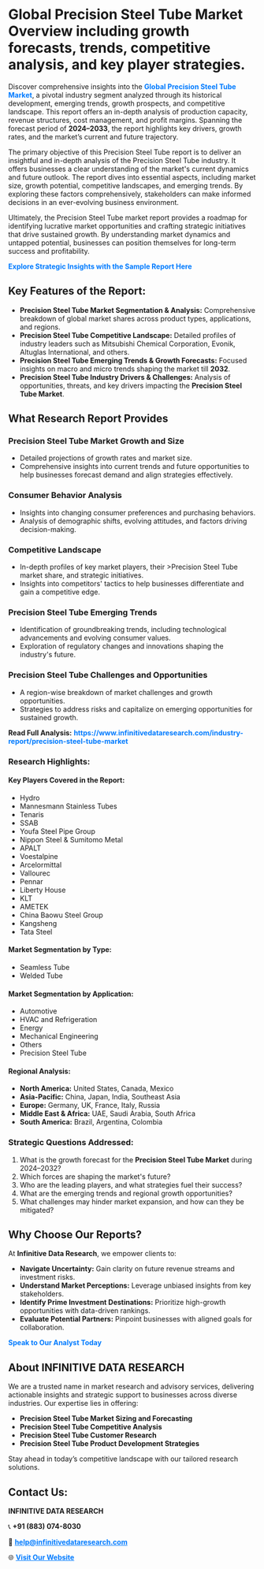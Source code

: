 <h1>Global Precision Steel Tube Market Overview including growth forecasts, trends, competitive analysis, and key player strategies.</h1>
<p>
Discover comprehensive insights into the 
<a href="https://www.infinitivedataresearch.com/industry-report/precision-steel-tube-market" rel="dofollow" style="color: #007BFF; text-decoration: none;"><strong>Global Precision Steel Tube Market</strong></a>, a pivotal industry segment analyzed through its historical development, emerging trends, growth prospects, and competitive landscape. This report offers an in-depth analysis of production capacity, revenue structures, cost management, and profit margins. Spanning the forecast period of <strong>2024–2033</strong>, the report highlights key drivers, growth rates, and the market’s current and future trajectory.
</p>
<p>
The primary objective of this Precision Steel Tube report is to deliver an insightful and in-depth analysis of the Precision Steel Tube industry. It offers businesses a clear understanding of the market's current dynamics and future outlook. The report dives into essential aspects, including market size, growth potential, competitive landscapes, and emerging trends. By exploring these factors comprehensively, stakeholders can make informed decisions in an ever-evolving business environment.
</p>
<p>
Ultimately, the Precision Steel Tube market report provides a roadmap for identifying lucrative market opportunities and crafting strategic initiatives that drive sustained growth. By understanding market dynamics and untapped potential, businesses can position themselves for long-term success and profitability.
</p>
<p>
<a href="https://www.infinitivedataresearch.com/request-sample/reportId=107557" style="color: #007BFF; text-decoration: none;"><strong>Explore Strategic Insights with the Sample Report Here</strong></a>
</p>

<h2>Key Features of the Report:</h2>
<ul>
<li><strong>Precision Steel Tube Market Segmentation & Analysis:</strong> Comprehensive breakdown of global market shares across product types, applications, and regions.</li>
<li><strong>Precision Steel Tube Competitive Landscape:</strong> Detailed profiles of industry leaders such as Mitsubishi Chemical Corporation, Evonik, Altuglas International, and others.</li>
<li><strong>Precision Steel Tube Emerging Trends & Growth Forecasts:</strong> Focused insights on macro and micro trends shaping the market till <strong>2032</strong>.</li>
<li><strong>Precision Steel Tube Industry Drivers & Challenges:</strong> Analysis of opportunities, threats, and key drivers impacting the <strong>Precision Steel Tube Market</strong>.</li>
</ul>

<h2>What Research Report Provides</h2>
<h3>Precision Steel Tube Market Growth and Size</h3>
<ul>
<li>Detailed projections of growth rates and market size.</li>
<li>Comprehensive insights into current trends and future opportunities to help businesses forecast demand and align strategies effectively.</li>
</ul>

<h3>Consumer Behavior Analysis</h3>
<ul>
<li>Insights into changing consumer preferences and purchasing behaviors.</li>
<li>Analysis of demographic shifts, evolving attitudes, and factors driving decision-making.</li>
</ul>

<h3>Competitive Landscape</h3>
<ul>
<li>In-depth profiles of key market players, their >Precision Steel Tube market share, and strategic initiatives.</li>
<li>Insights into competitors' tactics to help businesses differentiate and gain a competitive edge.</li>
</ul>

<h3>Precision Steel Tube Emerging Trends</h3>
<ul>
<li>Identification of groundbreaking trends, including technological advancements and evolving consumer values.</li>
<li>Exploration of regulatory changes and innovations shaping the industry's future.</li>
</ul>

<h3>Precision Steel Tube Challenges and Opportunities</h3>
<ul>
<li>A region-wise breakdown of market challenges and growth opportunities.</li>
<li>Strategies to address risks and capitalize on emerging opportunities for sustained growth.</li>
</ul>
<p><strong>Read Full Analysis:</strong> <a href="https://www.infinitivedataresearch.com/industry-report/precision-steel-tube-market" rel="dofollow" style="color: #007BFF; text-decoration: none;"><strong>https://www.infinitivedataresearch.com/industry-report/precision-steel-tube-market</strong></a></p>
<h3>Research Highlights:</h3>
<h4>Key Players Covered in the Report:</h4>
<ul><li>Hydro</li><li>Mannesmann Stainless Tubes</li><li>Tenaris</li><li>SSAB</li><li>Youfa Steel Pipe Group</li><li>Nippon Steel &amp; Sumitomo Metal</li><li>APALT</li><li>Voestalpine</li><li>Arcelormittal</li><li>Vallourec</li><li>Pennar</li><li>Liberty House</li><li>KLT</li><li>AMETEK</li><li>China Baowu Steel Group</li><li>Kangsheng</li><li>Tata Steel</li></ul>
<h4>Market Segmentation by Type:</h4>
<ul><li>Seamless Tube</li><li>Welded Tube</li></ul>
<h4>Market Segmentation by Application:</h4>
<ul><li>Automotive</li><li>HVAC and Refrigeration</li><li>Energy</li><li>Mechanical Engineering</li><li>Others</li><li>Precision Steel Tube</li></ul>

<h4>Regional Analysis:</h4>
<ul>
<li><strong>North America:</strong> United States, Canada, Mexico</li>
<li><strong>Asia-Pacific:</strong> China, Japan, India, Southeast Asia</li>
<li><strong>Europe:</strong> Germany, UK, France, Italy, Russia</li>
<li><strong>Middle East & Africa:</strong> UAE, Saudi Arabia, South Africa</li>
<li><strong>South America:</strong> Brazil, Argentina, Colombia</li>
</ul>

<h3>Strategic Questions Addressed:</h3>
<ol>
<li>What is the growth forecast for the <strong>Precision Steel Tube Market</strong> during 2024–2032?</li>
<li>Which forces are shaping the market's future?</li>
<li>Who are the leading players, and what strategies fuel their success?</li>
<li>What are the emerging trends and regional growth opportunities?</li>
<li>What challenges may hinder market expansion, and how can they be mitigated?</li>
</ol>

<h2>Why Choose Our Reports?</h2>
<p>At <strong>Infinitive Data Research</strong>, we empower clients to:</p>
<ul>
<li><strong>Navigate Uncertainty:</strong> Gain clarity on future revenue streams and investment risks.</li>
<li><strong>Understand Market Perceptions:</strong> Leverage unbiased insights from key stakeholders.</li>
<li><strong>Identify Prime Investment Destinations:</strong> Prioritize high-growth opportunities with data-driven rankings.</li>
<li><strong>Evaluate Potential Partners:</strong> Pinpoint businesses with aligned goals for collaboration.</li>
</ul>
<p><a href="https://www.infinitivedataresearch.com/industry-report/precision-steel-tube-market" rel="dofollow" style="color: #007BFF; text-decoration: none;"><strong>Speak to Our Analyst Today</strong></a></p>

<h2>About INFINITIVE DATA RESEARCH</h2>
<p>We are a trusted name in market research and advisory services, delivering actionable insights and strategic support to businesses across diverse industries. Our expertise lies in offering:</p>
<ul>
<li><strong>Precision Steel Tube Market Sizing and Forecasting</strong></li>
<li><strong>Precision Steel Tube Competitive Analysis</strong></li>
<li><strong>Precision Steel Tube Customer Research</strong></li>
<li><strong>Precision Steel Tube Product Development Strategies</strong></li>
</ul>
<p>Stay ahead in today’s competitive landscape with our tailored research solutions.</p>

<h2>Contact Us:</h2>
<p><strong>INFINITIVE DATA RESEARCH</strong></p>
<p>📞 <strong>+91 (883) 074-8030</strong></p>
<p>📧 <strong><a href="mailto:help@infinitivedataresearch.com" style="color: #007BFF;">help@infinitivedataresearch.com</a></strong></p>
<p>🌐 <strong><a href="https://www.infinitivedataresearch.com" rel="dofollow" style="color: #007BFF;">Visit Our Website</a></strong></p>